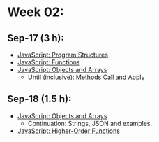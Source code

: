 # Week 02:

## Sep-17 (3 h):
- [JavaScript: Program Structures](https://github.com/isel-leic-ipw/2526i-IPW-LEIC33D/wiki/03-JS-Structures)
- [JavaScript: Functions](https://github.com/isel-leic-ipw/2526i-IPW-LEIC33D/wiki/04-JS-Functions)
- [JavaScript: Objects and Arrays](https://github.com/isel-leic-ipw/2526i-IPW-LEIC33D/wiki/05-JS-Objects-and-Arrays)
    - Until (inclusive):  [Methods Call and Apply](https://github.com/isel-leic-ipw/2526i-IPW-LEIC33D/wiki/05-JS-Objects-and-Arrays#methods-call-and-apply)

## Sep-18 (1.5 h):
- [JavaScript: Objects and Arrays](https://github.com/isel-leic-ipw/2526i-IPW-LEIC33D/wiki/05-JS-Objects-and-Arrays#strings-and-their-properties)
    - Continuation: Strings, JSON and examples.
- [JavaScript: Higher-Order Functions](https://github.com/isel-leic-ipw/2526i-IPW-LEIC33D/wiki/06-JS-Higher-Order-Functions)